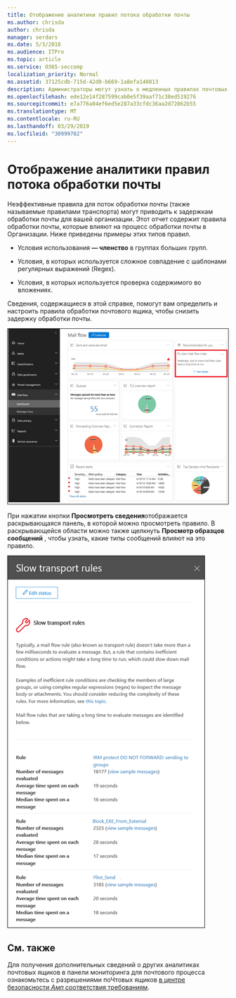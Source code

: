 ```yaml
---
title: Отображение аналитики правил потока обработки почты
ms.author: chrisda
author: chrisda
manager: serdars
ms.date: 5/3/2018
ms.audience: ITPro
ms.topic: article
ms.service: O365-seccomp
localization_priority: Normal
ms.assetid: 37125cdb-715d-42d0-b669-1a8efa140813
description: Администраторы могут узнать о медленных правилах почтовых ящиков в панели мониторинга "почтовый ящик" в центре безопасности _Амп_ соответствия требованиям.
ms.openlocfilehash: ede12e14f287599cab0e5f39aaf71c38ed519276
ms.sourcegitcommit: e7a776a04ef6ed5e287a33cfdc36aa2d72862b55
ms.translationtype: MT
ms.contentlocale: ru-RU
ms.lasthandoff: 03/29/2019
ms.locfileid: "30999782"
---
```

# <a name="slow-mail-flow-rules-insight"></a>Отображение аналитики правил потока обработки почты

Неэффективные правила для поток обработки почты (также называемые правилами транспорта) могут приводить к задержкам обработки почты для вашей организации. Этот отчет содержит правила обработки почты, которые влияют на процесс обработки почты в Организации. Ниже приведены примеры этих типов правил.

- Условия использования **— членство** в группах больших групп.

- Условия, в которых используется сложное совпадение с шаблонами регулярных выражений (Regex).

- Условия, в которых используется проверка содержимого во вложениях.

Сведения, содержащиеся в этой справке, помогут вам определить и настроить правила обработки почтового ящика, чтобы снизить задержку обработки почты.

![Медленные правила почтовых ящиков в панели мониторинга почтовых ящиков в центре безопасности _Амп_ соответствие требованиям](media/1dd90faa-f065-4b10-8b47-d35dc127fc26.png)

При нажатии кнопки **Просмотреть сведения**отображается раскрывающаяся панель, в которой можно просмотреть правило. В раскрывающейся области можно также щелкнуть **Просмотр образцов сообщений** , чтобы узнать, какие типы сообщений влияют на это правило.

![РасКрывающаяся панель после нажатия кнопки Просмотреть сведения в разделе медленные почтовые ящики анализ правил в панели мониторинга почтового процесса](media/2cbd43b7-1f21-4338-a70c-7b50de5c69cd.png)

## <a name="see-also"></a>См. также

Для получения дополнительных сведений о других аналитиках почтовых ящиков в панели мониторинга для почтового процесса ознакомьтесь с разрешениями поЧтовых ящиков [в центре безопасности _Амп_ соответствия требованиям](mail-flow-insights.md).
